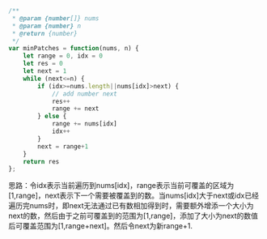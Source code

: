 ```javascript
/**
 * @param {number[]} nums
 * @param {number} n
 * @return {number}
 */
var minPatches = function(nums, n) {
    let range = 0, idx = 0
    let res = 0
    let next = 1
    while (next<=n) {
        if (idx>=nums.length||nums[idx]>next) {
            // add number next
            res++
            range += next
        } else {
            range += nums[idx]
            idx++
        }
        next = range+1
    }
    return res
};
```

思路：令idx表示当前遍历到nums[idx]，range表示当前可覆盖的区域为[1,range]，next表示下一个需要被覆盖到的数。当nums[idx]大于next或idx已经遍历完nums时，即next无法通过已有数相加得到时，需要额外增添一个大小为next的数，然后由于之前可覆盖到的范围为[1,range]，添加了大小为next的数值后可覆盖范围为[1,range+next]。然后令next为新range+1. 